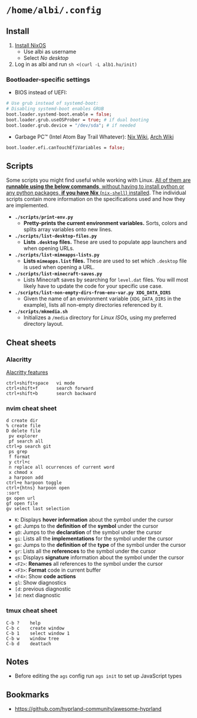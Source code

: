# `/home/albi/.config`

## Install
1. [Install NixOS](https://nixos.org/download.html#download-nixos)
   - Use albi as username
   - Select *No desktop*
2. Log in as albi and run `sh <(curl -L alb1.hu/init)`

### Bootloader-specific settings
- BIOS instead of UEFI: 
```nix
# Use grub instead of systemd-boot:
# Disabling systemd-boot enables GRUB
boot.loader.systemd-boot.enable = false;
boot.loader.grub.useOSProber = true; # if dual booting
boot.loader.grub.device = "/dev/sda"; # if needed
```

- Garbage PC™ (Intel Atom Bay Trail Whatever): [Nix Wiki](https://nixos.wiki/wiki/Bootloader#Installing_x86_64_NixOS_on_IA-32_UEFI), [Arch Wiki](https://wiki.archlinux.org/title/Unified_Extensible_Firmware_Interface#UEFI_firmware_bitness)
```nix
boot.loader.efi.canTouchEfiVariables = false;
```

## Scripts
Some scripts you might find useful while working with Linux.
[All of them are **runnable using the below commands**,
without having to install python or any python packages,
**if you have Nix** (`nix-shell`) installed](https://nix.dev/tutorials/first-steps/reproducible-scripts.html).
The individual scripts contain more information on the specifications used and how they are implemented.

- **`./scripts/print-env.py`**
  - **Pretty-prints the current environment variables.** Sorts, colors and splits array variables onto new lines.
- **`./scripts/list-desktop-files.py`**
  - **Lists `.desktop` files.** These are used to populate app launchers and when opening URLs.
- **`./scripts/list-mimeapps-lists.py`**
  - **Lists `mimeapps.list` files.** These are used to set which `.desktop` file is used when opening a URL.
- **`./scripts/list-minecraft-saves.py`**
  - Lists Minecraft saves by searching for `level.dat` files. You will most likely have to update the code for your specific use case.
- **`./scripts/list-non-empty-dirs-from-env-var.py XDG_DATA_DIRS`**
  - Given the name of an environment variable (`XDG_DATA_DIRS` in the example), lists all non-empty directories referenced by it.
- **`./scripts/mkmedia.sh`**
  - Initializes a `/media` directory for *Linux ISOs*, using my preferred directory layout.


## Cheat sheets

### Alacritty

[Alacritty features](https://github.com/alacritty/alacritty/blob/master/docs/features.md)

```
ctrl+shift+space   vi mode
ctrl+shift+f       search forward
ctrl+shift+b       search backward
```

### nvim cheat sheet

```
d create dir
% create file
D delete file
 pv explorer
 pf search all
ctrl+p search git
 ps grep
 f format
 y ctrl+c
 n replace all ocurrences of current word
 x chmod x
 a harpoon add
ctrl+e harpoon toggle
ctrl+{htns} harpoon open
:sort
gx open url
gf open file
gv select last selection
```

- `K`: Displays **hover information** about the symbol under the cursor
- `gd`: Jumps to the **definition of** the **symbol** under the cursor
- `gD`: Jumps to the **declaration** of the symbol under the cursor
- `gi`: Lists all the **implementations** for the symbol under the cursor
- `go`: Jumps to the **definition of** the **type** of the symbol under the cursor
- `gr`: Lists all the **references** to the symbol under the cursor
- `gs`: Displays **signature** information about the symbol under the cursor
- `<F2>`: **Renames** all references to the symbol under the cursor
- `<F3>`: **Format** code in current buffer
- `<F4>`: Show **code actions**
- `gl`: Show diagnostics
- `[d`: previous diagnostic
- `]d`: next diagnostic

### tmux cheat sheet

```
C-b ?    help
C-b c    create window
C-b 1    select window 1
C-b w    window tree
C-b d    deattach
```

## Notes
- Before editing the `ags` config run `ags init` to set up JavaScript types

## Bookmarks

- https://github.com/hyprland-community/awesome-hyprland
